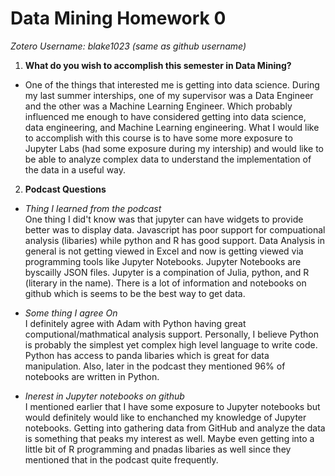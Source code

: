 # Data Mining Homework 0

*Zotero Username: blake1023 (same as github username)*
1. **What do you wish to accomplish this semester in Data Mining?**

- One of the things that interested me is getting into data science. During my last summer interships, one of my supervisor was a Data Engineer and the other was a Machine Learning Engineer. Which probably influenced me enough to have considered getting into data science, data engineering, and Machine Learning engineering. What I would like to accomplish with this course is to have some more exposure to Jupyter Labs (had some exposure during my intership) and would like to be able to analyze complex data to understand the implementation of the data in a useful way.

2. **Podcast Questions**
- *Thing I learned from the podcast*\
One thing I did't know was that jupyter can have widgets to provide better was to display data. Javascript has poor support for compuational analysis (libaries) while python and R has good support. Data Analysis in general is not getting viewed in Excel and now is getting viewed via programming tools like Jupyter Notebooks. Jupyter Notebooks are byscailly JSON files. Jupyter is a compination of Julia, python, and R (literary in the name). There is a lot of information and notebooks on github which is seems to be the best way to get data.

- *Some thing I agree On*\
I definitely agree with Adam with Python having great computional/mathmatical analysis support. Personally, I believe Python is probably the simplest yet complex high level language to write code. Python has access to panda libaries which is great for data manipulation. Also, later in the podcast they mentioned 96%  of notebooks are written in Python.
- *Inerest in Jupyter notebooks on github*\
I mentioned earlier that I have some exposure to Jupyter notebooks but would definitely would like to enchanched my knowledge of Jupyter notebooks. Getting into gathering data from GitHub and analyze the data is something that peaks my interest as well. Maybe even getting into a little bit of R programming and pnadas libaries as well since they mentioned that in the podcast quite frequently.
